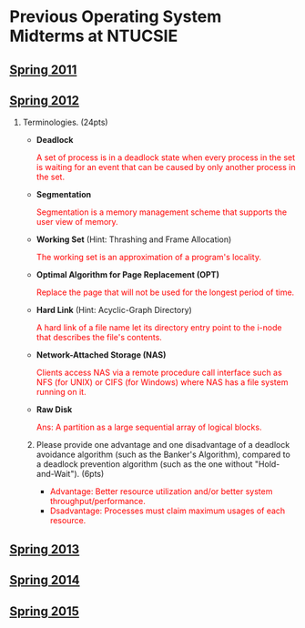 # Previous Operating System Midterms at NTUCSIE

## [Spring 2011](https://www.ptt.cc/bbs/NTU-Exam/M.1340817215.A.742.html)

## [Spring 2012](https://www.ptt.cc/bbs/NTU-Exam/M.1418545643.A.933.html)

1. Terminologies. (24pts)

    - **Deadlock**

        <span style="color:red">A set of process is in a deadlock state when every process in the set is waiting for an event that can be caused by only another process in the set.

    - **Segmentation**

        <span style="color:red">Segmentation is a memory management scheme that supports the user view of memory.

    - **Working Set** (Hint: Thrashing and Frame Allocation)
        
        <span style="color:red">The working set is an approximation of a program's locality.

    - **Optimal Algorithm for Page Replacement (OPT)**
        
        <span style="color:red">Replace the page that will not be used for the longest period of time.

    - **Hard Link** (Hint: Acyclic-Graph Directory)

        <span style="color:red">A hard link of a file name let its directory entry point to the i-node that describes the file's contents.

    - **Network-Attached Storage (NAS)**

        <span style="color:red">Clients access NAS via a remote procedure call interface such as NFS (for UNIX) or CIFS (for Windows) where NAS has a file system running on it.

    - **Raw Disk**
        
        <span style="color:red">Ans: A partition as a large sequential array of logical blocks.

    2. Please provide one advantage and one disadvantage of a deadlock avoidance algorithm (such as the Banker's Algorithm), compared to a deadlock
   prevention algorithm (such as the one without "Hold-and-Wait"). (6pts)

        - <span style="color:red">Advantage: Better resource utilization and/or better system throughput/performance.
        - <span style="color:red">Dsadvantage: Processes must claim maximum usages of each resource.

## [Spring 2013](https://www.ptt.cc/bbs/NTU-Exam/M.1403667958.A.FA7.html)

## [Spring 2014](https://www.ptt.cc/bbs/NTU-Exam/M.1437210714.A.B8A.html)

## [Spring 2015](https://www.ptt.cc/bbs/NTU-Exam/M.1472670507.A.427.html)
